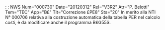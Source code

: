  :  : NWS Num="000730" Date="20120312" Rel="V3R2" Atr="P. Belotti" Tem="TEC" App="B£" Tit="Correzione £PE8" Sts="20"
In merito alla NTI N° 000706 relativa alla costruzione automatica della tabella PER nel calcolo costi, è da modificare anche il programma B£G55S.
